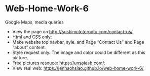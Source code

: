 # Web-Home-Work-6
Google Maps, media queries

+ View the page on http://sushimototoronto.com/contact-us/
+ Html and CSS only;
+ Make website top navbar, syle. and Page “Contact Us” and Page “about” content.
+ Style request only. The image and color could be different as this picture.
+ Free pictures resouce: https://unsplash.com/;
+ View real web: https://jenhaohsiao.github.io/web-home-work-6/

